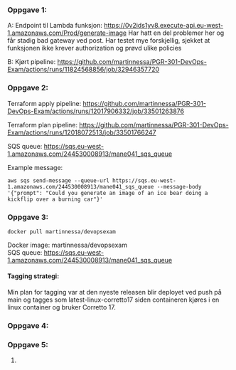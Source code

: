 ### Oppgave 1:

A: Endpoint til Lambda funksjon: https://0v2ids1yv8.execute-api.eu-west-1.amazonaws.com/Prod/generate-image
Har hatt en del problemer her og får stadig bad gateway ved post. Har testet mye forskjellig, sjekket at funksjonen ikke krever authorization og prøvd ulike policies

B: Kjørt pipeline:
https://github.com/martinnessa/PGR-301-DevOps-Exam/actions/runs/11824568856/job/32946357720

### Oppgave 2:  
Terraform apply pipeline:
https://github.com/martinnessa/PGR-301-DevOps-Exam/actions/runs/12017906332/job/33501263876

Terraform plan pipeline:  https://github.com/martinnessa/PGR-301-DevOps-Exam/actions/runs/12018072513/job/33501766247

SQS queue: https://sqs.eu-west-1.amazonaws.com/244530008913/mane041_sqs_queue

Example message:
```
aws sqs send-message --queue-url https://sqs.eu-west-1.amazonaws.com/244530008913/mane041_sqs_queue --message-body '{"prompt": "Could you generate an image of an ice bear doing a kickflip over a burning car"}'
```

 ### Oppgave 3:
```
docker pull martinnessa/devopsexam
```
Docker image: martinnessa/devopsexam  
SQS queue: https://sqs.eu-west-1.amazonaws.com/244530008913/mane041_sqs_queue  

#### Tagging strategi:
Min plan for tagging var at den nyeste releasen blir deployet ved push på main og tagges som latest-linux-corretto17 siden containeren kjøres i en linux container og bruker Corretto 17.

### Oppgave 4:  

### Oppgave 5:  
1. 